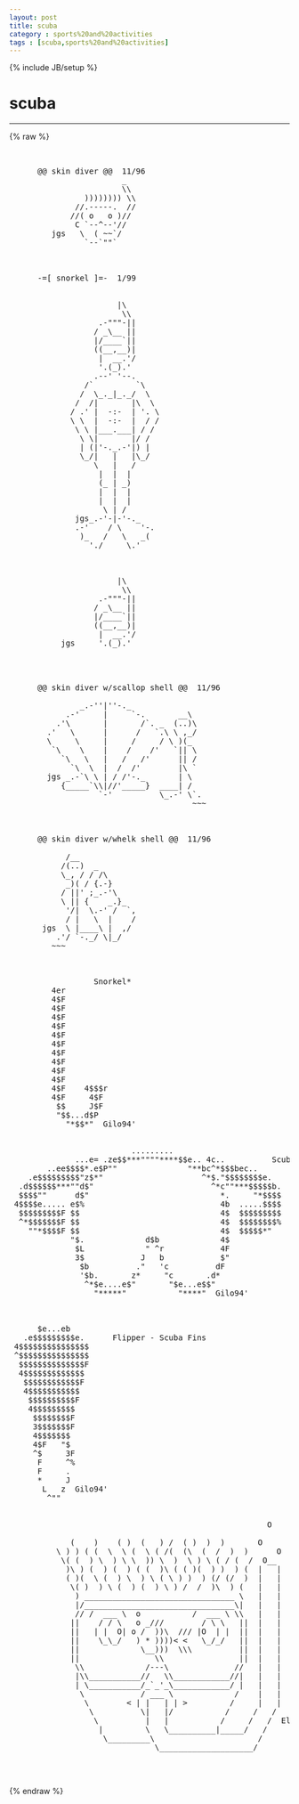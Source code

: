 ```yaml
---
layout: post
title: scuba
category : sports%20and%20activities
tags : [scuba,sports%20and%20activities]
---
```

{% include JB/setup %}
# scuba
---
{% raw %}
<pre>


      @@ skin diver @@  11/96
                        _
                        \\
                )))))))) \\
              //.-----.  //
             //( o   o )//
              C `--^--&#039;//
         jgs   \  ( ~~`/
                `--`&quot;&quot;`

       

      -=[ snorkel ]=-  1/99


                       |\
                        \\
                   .-&quot;&quot;&quot;-||
                  / _\__ ||
                  |/____`||
                  ((__,__)|
                   |  __.&#039;/
                   &#039;.(_).&#039;
                  .--&#039; &#039;--.
                /`         `\
               /  \_._|_._/  \
              /  /|       |\  \
             / .&#039; |  -:-  | &#039;. \
             \ \  |  -:-  |  / /
              \ \ |___.___| / / 
               \ \|       |/ /
               | (|&#039;-._.-&#039;|) |
               \_/|   |   |\_/
                  \   |   /
                   |  |  |
                   (_ | _)
                   |  |  |
                   |  |  |
                    \ | /
              jgs_.-&#039;-|-&#039;-._
              .-&#039;    / \    &#039;-.
               )_   /   \   _(
                 &#039;./     \.&#039;



                       |\
                        \\
                   .-&quot;&quot;&quot;-||
                  / _\__ ||
                  |/____`||
                  ((__,__)|
                   |  __.&#039;/
           jgs     &#039;.(_).&#039;



       
      @@ skin diver w/scallop shell @@  11/96

               _.-&#039;&#039;|&#039;&#039;-._ 
            .-&#039;     |     `-.       __\
          .&#039;\       |       /`. _  (..)\
        .&#039;   \      |      /   `.\ \ ,_/ 
        \     \     |     /     / \ )(_ 
         `\    \    |    /    /&#039;   `|| \
           `\   \   |   /   /&#039;      || /
             `\  \  |  /  /&#039;        |\ `
        jgs _.-`\ \ | / /&#039;-._       | \
           {_____`\\|//&#039;_____}  ____| /
                   `-&#039;          \_.-&#039; \`.
                                       ~~~ 


       
      @@ skin diver w/whelk shell @@  11/96

            /__
           /(..)  _
           \_, / / /\
            _)( / {.-}
           / ||&#039; ;_.-&#039;\ 
           \ || {    _.}_
            &#039;/|  \.-&#039; /  `,
            / |   \  |    /
       jgs  \ |____\ |  ,/
          .&#039;/ `-._/ \|_/
         ~~~



                  Snorkel*
         4er
         4$F
         4$F
         4$F
         4$F
         4$F
         4$F
         4$F
         4$F
         4$F
         4$F
         4$F    4$$$r
         4$F     4$F
          $$     J$F
          &quot;$$...d$P
            &quot;*$$*&quot;  Gilo94&#039;


                          .........
              ...e= .ze$$***&quot;&quot;&quot;&quot;****$$e.. 4c..          Scuba Mask
        ..ee$$$$*.e$P&quot;&quot;               &quot;**bc^*$$$bec..
    .e$$$$$$$$$&quot;z$*&quot;                     ^*$.&quot;$$$$$$$$e.
  .d$$$$$$***&quot;&quot;d$&quot;                         ^*c&quot;&quot;***$$$$$b.
  $$$$&quot;&quot;      d$&quot;                            *.     &quot;*$$$$
 4$$$$e..... e$%                             4b  .....$$$$
  $$$$$$$$$F $$                              4$  $$$$$$$$$
  ^*$$$$$$$F $$                              4$  $$$$$$$$%
    &quot;&quot;*$$$$F $$                              4$  $$$$$*&quot;
             &quot;$.             d$b             4$
              $L             &quot; ^r            4F
              3$            J   b            $&quot;
               $b          .&quot;   &#039;c          dF
               &#039;$b.       z*     &quot;c       .d*
                ^*$e....e$&quot;       &quot;$e...e$$&quot;
                  &quot;*****&quot;           &quot;****&quot;  Gilo94&#039;



      $e...eb
   .e$$$$$$$$$e.      Flipper - Scuba Fins
 4$$$$$$$$$$$$$$$
 ^$$$$$$$$$$$$$$$
  $$$$$$$$$$$$$$F
  4$$$$$$$$$$$$$
   $$$$$$$$$$$$F
   4$$$$$$$$$$$
    $$$$$$$$$$F
    4$$$$$$$$$
     $$$$$$$$F
     3$$$$$$$F
     4$$$$$$$
     4$F   &quot;$
     ^$     3F
      F     ^%
      F     .
      *     J
       L   z  Gilo94&#039;
        ^&quot;&quot;


                                                       O

             (    )    ( )  (   ) /  ( )  )  )       O
          \ ) ) ( (  \  \ (  \ ( /(  (\  (  /  )  )      O
           \( (  ) \  ) \ \  )) \  )  \ ) \ ( / (  /  O__
            )\ ) (  ) (  ) ( (  )\ ( ( )(  ) )  ) (  |   |
            ( )(  \ (  ) \  ) \ ( \ ) )  ) (/ (/  )  |   |
             \( )  ) \ (  ) (  ) \ ) /  /  )\  ) (   |   |
              ) ________________________________ \   |   |
              |/________________________________\|   |   |
              // /  ___ \  o           /  ___ \ \\   |   |
             ||    / / \   o _///        / \ \   ||  |   |
             ||   | |  O| o /  ))\  /// |O  | |  ||  |   |
             ||    \_\_/   ) * ))))&lt; &lt;   \_/_/   ||  |   |
             ||             \__)))  \\\          ||  |   |
             ||                \\                ||  |   |
              \\             /---\              //   |   |
              |\\___________//   \\____________//|   |   |
              | \___________/_`_&#039;_\____________/ |   |   |
               \            / ___ \             /    |   |
                \        &lt; | |   | | &gt;         /     |   |
                 \          \|   |/           /     /   /
                  \          |   |           /     /   /  Elissa Potier
                   |         \   \__________|_____/   /
                    \_________\                      /
                               \____________________/


 </pre>
{% endraw %}
